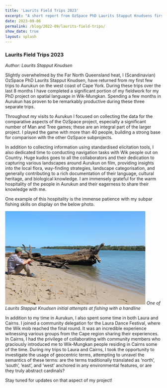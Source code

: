 ```yaml
---
title: 'Laurits Field Trips 2023'
excerpt: "A short report from OzSpace PhD Laurits Stapput Knudsens first fieldtrips"
date: 2023-09-06
permalink: /blog/2022-09/laurits-field-trips/
show_date: true
layout: splash
---
```


### Laurits Field Trips 2023 

*Author: Laurits Stapput Knudsen*

Slightly overwhelmed by the Far North Queensland heat, I (Scandinavian) OzSpace PhD Laurits Stapput Knudsen, have returned from my first few trips to Aurukun on the west coast of Cape York. During these trips over the last 8 months I have completed a significant portion of my fieldwork for my PhD project on spatial language in Wik-Mungkan. Spending a few months in Aurukun has proven to be remarkably productive during these three separate trips.

Throughout my visits to Aurukun I focused on collecting the data for the comparative aspects of the OzSpace project, especially a significant number of Man and Tree games; these are an integral part of the larger project. I played the game with more than 40 people, building a strong base for comparison with the other OzSpace subprojects.

In addition to collecting information using standardised elicitation tools, I also dedicated time to conducting navigation tasks with Wik people out on Country. Huge kudos goes to all the collaborators and their dedication to capturing various landscapes around Aurukun on film, providing insights into the local flora, way-finding strategies, landscape categorisation, and generally contributing to a rich documentation of their language, cultural heritage, and biological knowledge. I am immensely grateful for the warm hospitality of the people in Aurukun and their eagerness to share their knowledge with me.

One example of this hospitality is the immense patience with my subpar fishing skills on display on the below photo.

![Karndayhwankeno](/assets/images/LauritsFieldTrip.png)
*One of Laurits Stapput Knudsen initial attempts at fishing with a handline*

In addition to my time in Aurukun, I also spent some time in both Laura and Cairns. I joined a community delegation for the Laura Dance Festival, where the Wik mob reached the final round. It was an incredible experience witnessing various groups from the Cape region sharing their experiences. In Cairns, I had the privilege of collaborating with community members who graciously introduced me to Wik-Mungkan people residing in Cairns some of the time. During my trips to Laura and Cairns, I took the opportunity to investigate the usage of geocentric terms, attempting to unravel the semantics of these terms: are the terms traditionally translated as ‘north’, ‘south’, ‘east’, and ‘west’ anchored in any environmental features, or are they truly abstract cardinals? 

Stay tuned for updates on that aspect of my project!
